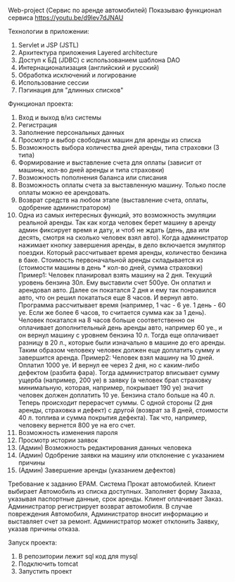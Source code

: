 Web-project (Сервис по аренде автомобилей)
Показываю функционал сервиса https://youtu.be/d9lev7dJNAU

Технологии в приложении:
1. Servlet и JSP (JSTL)
2. Архитектура приложения Layered architecture
3. Доступ к БД (JDBC) с использованием шаблона DAO
4. Интернационализация (английский и русский)
5. Обработка исключений и логирование
6. Использование сессии
7. Пэгинация для "длинных списков"

Функционал проекта:
1. Вход и выход в/из системы
2. Регистрация
3. Заполнение персональных данных
4. Просмотр и выбор свободных машин для аренды из списка
5. Возможность выбора количества дней аренды, типа страховки (3 типа)
6. Формирование и выставление счета для оплаты (зависит от машины, кол-во дней аренды и типа страховки)
7. Возможность пополнения баланса или списания
8. Возможность оплаты счета за выставленную машину. Только после оплаты можно ее арендовать.
9. Возврат средств на любом этапе (выставление счета, оплаты, одобрение администратором)
10. Одна из самых интересных функций, это возможность эмуляции реальной аренды. Так как когда человек берет машину в аренду админ фиксирует время и дату, и чтоб не ждать (день, два или десять, смотря на сколько человек взял авто). Когда администратор нажимает кнопку завершения аренды, в дело включается эмулятор поездки. Который рассчитывает время аренды, количество бензина в баке. 
Стоимость первоначальной аренды складывается из (стоимости машины в день * кол-во дней, сумма страховки)
Пример1: Человек планировал взять машину на 2 дня. Текущий уровень бензина 30л. Ему выставили счет 500уе. Он оплатил и арендовал авто. Далее он покатался 2 дня и ему так понравился авто, что он решил покататься еще 8 часов. И вернул авто. Программа рассчитывает время (например, 1 час - 6 уе. 1 день - 60 уе. Если же более 6 часов, то считается сумма как за 1 день). Человек покатался на 8 часов больше соответственно он оплачивает дополнительный день аренды авто, например 60 уе., и он вернул машину с уровнем бензина 10 л. Тогда еще оплачивает разницу в 20 л., которые были изначально в машине до его аренды. Таким образом человеку человек должен еще доплатить сумму и завершится аренда.
Пример2: Человек взял машину на 10 дней. Оплатил 1000 уе. И вернул ее через 2 дня, но с каким-либо дефектом (разбита фара). Тогда администратор вписывает сумму ущерба (например, 200 уе) в заявку (а человек брал страховку минимальную, которая, например, покрывает 190 уе) значит человек должен доплатить 10 уе. Бензина стало больше на 40 л. Теперь происходит перерасчет суммы. С одной стороны (2 дня аренды, страховка и дефект) с другой (возврат за 8 дней, стоимости 40 л. топлива и сумма покрытия дефекта). Так что, например, человеку вернется 800 уе на его счет.
11. Возможность изменения пароля
12. Просмотр истории заявок
13. (Админ) Возможность редактирования данных человека
14. (Админ) Одобрение заявки на машину или отклонение с указанием причины
15. (Админ) Завершение аренды (указанием дефектов)

Требование к заданию EPAM.
Система Прокат автомобилей. Клиент выбирает Автомобиль из списка доступных. Заполняет форму Заказа, указывая паспортные данные, срок аренды. Клиент оплачивает Заказ. Администратор регистрирует возврат автомобиля. В случае повреждения Автомобиля, Администратор вносит информацию и выставляет счет за ремонт.
Администратор может отклонить Заявку, указав причины отказа.

Запуск проекта:
1. В репозитории лежит sql код для mysql
2. Подключить tomcat
3. Запустить проект
